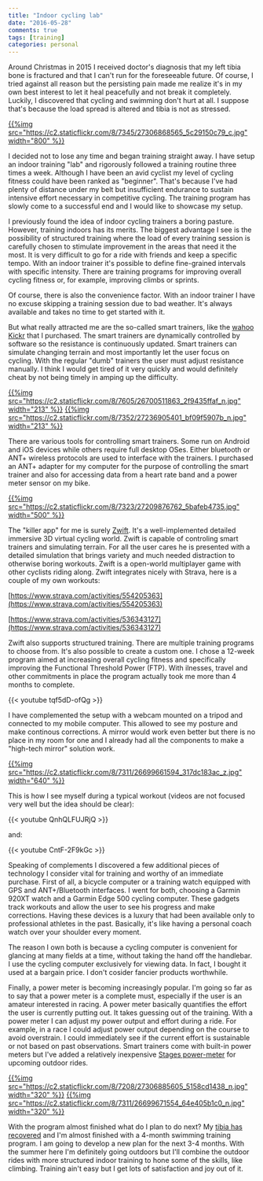 ```yaml
---
title: "Indoor cycling lab"
date: "2016-05-28"
comments: true
tags: [training]
categories: personal
---
```


Around Christmas in 2015 I received doctor's diagnosis that my left tibia bone is fractured and that I can't run for the foreseeable future. Of course, I tried against all reason but the persisting pain made me realize it's in my own best interest to let it heal peacefully and not break it completely. Luckily, I discovered that cycling and swimming don't hurt at all. I suppose that's because the load spread is altered and tibia is not as stressed.

[{{%img src="https://c2.staticflickr.com/8/7345/27306868565_5c29150c79_c.jpg" width="800" %}}](https://www.flickr.com/photos/tentaclephotos/27306868565)

<!--more-->

I decided not to lose any time and began training straight away. I have setup an indoor training "lab" and rigorously followed a training routine three times a week. Although I have been an avid cyclist my level of cycling fitness could have been ranked as "beginner". That's because I've had plenty of distance under my belt but insufficient endurance to sustain intensive effort necessary in competitive cycling. The training program has slowly come to a successful end and I would like to showcase my setup.

I previously found the idea of indoor cycling trainers a boring pasture. However, training indoors has its merits. The biggest advantage I see is the possibility of structured training where the load of every training session is carefully chosen to stimulate improvement in the areas that need it the most. It is very difficult to go for a ride with friends and keep a specific tempo. With an indoor trainer it's possible to define fine-grained intervals with specific intensity. There are training programs for improving overall cycling fitness or, for example, improving climbs or sprints.

Of course, there is also the convenience factor. With an indoor trainer I have no excuse skipping a training session due to bad weather. It's always available and takes no time to get started with it.

But what really attracted me are the so-called smart trainers, like the [wahoo Kickr](http://eu.wahoofitness.com/devices/kickr.html) that I purchased. The smart trainers are dynamically controlled by software so the resistance is continuously updated. Smart trainers can simulate changing terrain and most importantly let the user focus on cycling. With the regular "dumb" trainers the user must adjust resistance manually. I think I would get tired of it very quickly and would definitely cheat by not being timely in amping up the difficulty.

[{{%img src="https://c2.staticflickr.com/8/7605/26700511863_2f9435ffaf_n.jpg" width="213" %}}](https://www.flickr.com/photos/tentaclephotos/26700511863) [{{%img src="https://c2.staticflickr.com/8/7352/27236905401_bf09f5907b_n.jpg" width="213" %}}](https://www.flickr.com/photos/tentaclephotos/27236905401)

There are various tools for controlling smart trainers. Some run on Android and iOS devices while others require full desktop OSes. Either bluetooth or ANT+ wireless protocols are used to interface with the trainers. I purchased an ANT+ adapter for my computer for the purpose of controlling the smart trainer and also for accessing data from a heart rate band and a power meter sensor on my bike.

[{{%img src="https://c2.staticflickr.com/8/7323/27209876762_5bafeb4735.jpg" width="500" %}}](https://www.flickr.com/photos/tentaclephotos/27209876762)

The "killer app" for me is surely [Zwift](http://zwift.com/). It's a well-implemented detailed immersive 3D virtual cycling world. Zwift is capable of controling smart trainers and simulating terrain. For all the user cares he is presented with a detailed simulation that brings variety and much needed distraction to otherwise boring workouts. Zwift is a open-world multiplayer game with other cyclists riding along. Zwift integrates nicely with Strava, here is a couple of my own workouts:

[https://www.strava.com/activities/554205363](https://www.strava.com/activities/554205363)

[https://www.strava.com/activities/536343127](https://www.strava.com/activities/536343127)

Zwift also supports structured training. There are multiple training programs to choose from. It's also possible to create a custom one. I chose a 12-week program aimed at increasing overall cycling fitness and specifically improving the Functional Threshold Power (FTP). With ilnesses, travel and other commitments in place the program actually took me more than 4 months to complete.

{{< youtube tqf5dD-ofQg >}}

I have complemented the setup with a webcam mounted on a tripod and connected to my mobile computer. This allowed to see my posture and make continous corrections. A mirror would work even better but there is no place in my room for one and I already had all the components to make a "high-tech mirror" solution work.

[{{%img src="https://c2.staticflickr.com/8/7311/26699661594_317dc183ac_z.jpg" width="640" %}}](https://www.flickr.com/photos/tentaclephotos/26699661594)

This is how I see myself during a typical workout (videos are not focused very well but the idea should be clear):

{{< youtube QnhQLFUJRjQ >}}

and:

{{< youtube CntF-2F9kGc >}}

Speaking of complements I discovered a few additional pieces of technology I consider vital for training and worthy of an immediate purchase. First of all, a bicycle computer or a training watch equipped with GPS and ANT+/Bluetooth interfaces. I went for both, choosing a Garmin 920XT watch and a Garmin Edge 500 cycling computer. These gadgets track workouts and allow the user to see his progress and make corrections. Having these devices is a luxury that had been available only to professional athletes in the past. Basically, it's like having a personal coach watch over your shoulder every moment.

The reason I own both is because a cycling computer is convenient for glancing at many fields at a time, without taking the hand off the handlebar. I use the cycling computer exclusively for viewing data. In fact, I bought it used at a bargain price. I don't cosider fancier products worthwhile.

Finally, a power meter is becoming increasingly popular. I'm going so far as to say that a power meter is a complete must, especially if the user is an amateur interested in racing. A power meter basically quantifies the effort the user is currently putting out. It takes guessing out of the training. With a power meter I can adjust my power output and effort during a ride. For example, in a race I could adjust power output depending on the course to avoid overstrain. I could immediately see if the current effort is sustainable or not based on past observations. Smart trainers come with built-in power meters but I've added a relatively inexpensive [Stages power-meter](http://stagescycling.com/us/products/) for upcoming outdoor rides.

[{{%img src="https://c2.staticflickr.com/8/7208/27306885605_5158cd1438_n.jpg" width="320" %}}](https://www.flickr.com/photos/tentaclephotos/27306885605) [{{%img src="https://c2.staticflickr.com/8/7311/26699671554_64e405b1c0_n.jpg" width="320" %}}](https://www.flickr.com/photos/tentaclephotos/26699671554)

With the program almost finished what do I plan to do next? My [tibia has recovered](/blog/2016/05/27/rigimarsch-2016/) and I'm almost finished with a 4-month swimming training program. I am going to develop a new plan for the next 3-4 months. With the summer here I'm definitely going outdoors but I'll combine the outdoor rides with more structured indoor training to hone some of the skills, like climbing. Training ain't easy but I get lots of satisfaction and joy out of it.
